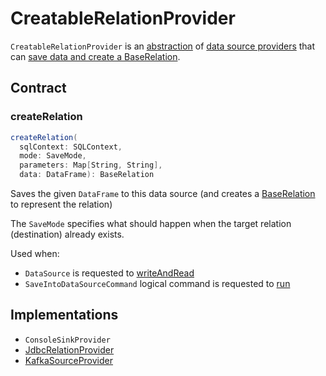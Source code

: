 # CreatableRelationProvider

`CreatableRelationProvider` is an [abstraction](#contract) of [data source providers](#implementations) that can [save data and create a BaseRelation](#createRelation).

## Contract

### <span id="createRelation"> createRelation

```scala
createRelation(
  sqlContext: SQLContext,
  mode: SaveMode,
  parameters: Map[String, String],
  data: DataFrame): BaseRelation
```

Saves the given `DataFrame` to this data source (and creates a [BaseRelation](BaseRelation.md) to represent the relation)

The `SaveMode` specifies what should happen when the target relation (destination) already exists.

Used when:

* `DataSource` is requested to [writeAndRead](DataSource.md#writeAndRead)
* `SaveIntoDataSourceCommand` logical command is requested to [run](logical-operators/SaveIntoDataSourceCommand.md#run)

## Implementations

* `ConsoleSinkProvider`
* [JdbcRelationProvider](datasources/jdbc/JdbcRelationProvider.md)
* [KafkaSourceProvider](kafka/KafkaSourceProvider.md)
